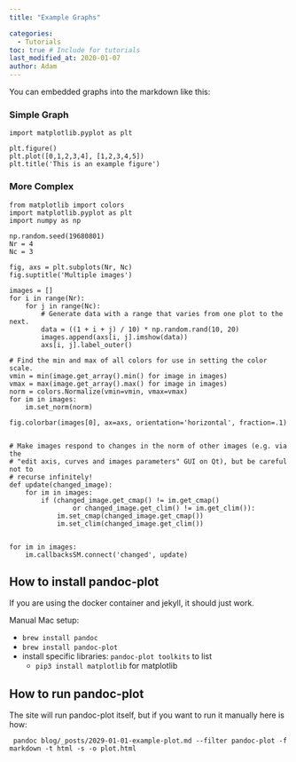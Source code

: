 ```yaml
---
title: "Example Graphs"

categories: 
  - Tutorials
toc: true # Include for tutorials
last_modified_at: 2020-01-07
author: Adam
---
```

You can embedded graphs into the markdown like this:

### Simple Graph

``` matplotlib
import matplotlib.pyplot as plt

plt.figure()
plt.plot([0,1,2,3,4], [1,2,3,4,5])
plt.title('This is an example figure')
```

### More Complex

``` matplotlib
from matplotlib import colors
import matplotlib.pyplot as plt
import numpy as np

np.random.seed(19680801)
Nr = 4
Nc = 3

fig, axs = plt.subplots(Nr, Nc)
fig.suptitle('Multiple images')

images = []
for i in range(Nr):
    for j in range(Nc):
        # Generate data with a range that varies from one plot to the next.
        data = ((1 + i + j) / 10) * np.random.rand(10, 20)
        images.append(axs[i, j].imshow(data))
        axs[i, j].label_outer()

# Find the min and max of all colors for use in setting the color scale.
vmin = min(image.get_array().min() for image in images)
vmax = max(image.get_array().max() for image in images)
norm = colors.Normalize(vmin=vmin, vmax=vmax)
for im in images:
    im.set_norm(norm)

fig.colorbar(images[0], ax=axs, orientation='horizontal', fraction=.1)


# Make images respond to changes in the norm of other images (e.g. via the
# "edit axis, curves and images parameters" GUI on Qt), but be careful not to
# recurse infinitely!
def update(changed_image):
    for im in images:
        if (changed_image.get_cmap() != im.get_cmap()
                or changed_image.get_clim() != im.get_clim()):
            im.set_cmap(changed_image.get_cmap())
            im.set_clim(changed_image.get_clim())


for im in images:
    im.callbacksSM.connect('changed', update)

```

## How to install pandoc-plot

If you are using the docker container and jekyll, it should just work.  

Manual Mac setup:

* `brew install pandoc`
* `brew install pandoc-plot`
* install specific libraries: `pandoc-plot toolkits` to list
  * `pip3 install matplotlib` for matplotlib

## How to run pandoc-plot

The site will run pandoc-plot itself, but if you want to run it manually here is how:

```
 pandoc blog/_posts/2029-01-01-example-plot.md --filter pandoc-plot -f markdown -t html -s -o plot.html
```
